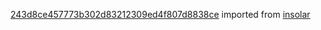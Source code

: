 [243d8ce457773b302d83212309ed4f807d8838ce](https://github.com/insolar/insolar/commit/243d8ce457773b302d83212309ed4f807d8838ce) imported from [insolar](https://github.com/insolar/insolar)
